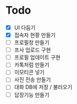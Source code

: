 # Todo

- [x] UI 다듬기
- [x] 접속자 현황 만들기
- [ ] 프로필창 만들기
- [ ] 프사 업로드 구현
- [ ] 프로필 업데이트 구현
- [ ] 카톡처럼 만들기
- [ ] 이모티콘 넣기
- [ ] 사진 전송 만들기
- [ ] 대화 DB에 저장 / 불러오기
- [ ] 답장기능 만들기